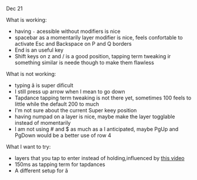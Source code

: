 Dec 21

What is working:
- having `-` acessible without modifiers is nice
- spacebar as a momentarily layer modifier is nice, feels confortable to activate Esc and Backspace on P and Q borders 
- End is an useful key
- Shift keys on z and / is a good position, tapping term tweaking ir something similar is neede though to make them flawless

What is not working:

- typing ã is super dificult
- I still press up arrow when I mean to go down
- Tapdance tapping term tweaking is not there yet, sometimes 100 feels to little while the default 200 to much
- I'm not sure about the current Super keey position
- having numpad on a layer is nice, maybe make the layer togglable instead of momentarily
- I am not using # and $ as much as a I anticipated, maybe PgUp and PgDown would be a better use of row 4

What I want to try:
- layers that you tap to enter instead of holding,influenced by [this video]([url](https://youtu.be/8wZ8FRwOzhU?si=ojyDCu9oOurO-30q)https://youtu.be/8wZ8FRwOzhU?si=ojyDCu9oOurO-30q)
- 150ms as tapping term for tapdances
- A different setup for ã
